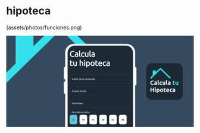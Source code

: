 # hipoteca

(assets/photos/funciones.png)

<picture>
  <source media="(prefers-color-scheme: dark)" srcset="https://user-images.githubusercontent.com/25423296/163456776-7f95b81a-f1ed-45f7-b7ab-8fa810d529fa.png">
  <source media="(prefers-color-scheme: light)" srcset="https://raw.githubusercontent.com/joalmr/hipoteca/master/assets/photos/funciones.png?token=GHSAT0AAAAAACDPDLY6YM6FCD5INMSHA7FOZEVHP4Q">
  <img alt="Shows an illustrated sun in light mode and a moon with stars in dark mode." src="https://raw.githubusercontent.com/joalmr/hipoteca/master/assets/photos/funciones.png?token=GHSAT0AAAAAACDPDLY6YM6FCD5INMSHA7FOZEVHP4Q">
</picture>